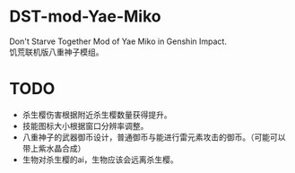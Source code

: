 # DST-mod-Yae-Miko
Don't Starve Together Mod of Yae Miko in Genshin Impact.  
饥荒联机版八重神子模组。

# TODO
- 杀生樱伤害根据附近杀生樱数量获得提升。
- 技能图标大小根据窗口分辨率调整。
- 八重神子的武器御币设计，普通御币与能进行雷元素攻击的御币。（可能可以带上紫水晶合成）
- 生物对杀生樱的ai，生物应该会远离杀生樱。
